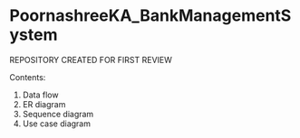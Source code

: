 # PoornashreeKA_BankManagementSystem 
REPOSITORY CREATED FOR FIRST REVIEW 

Contents:
1. Data flow 
2. ER diagram
3. Sequence diagram
4. Use case diagram
